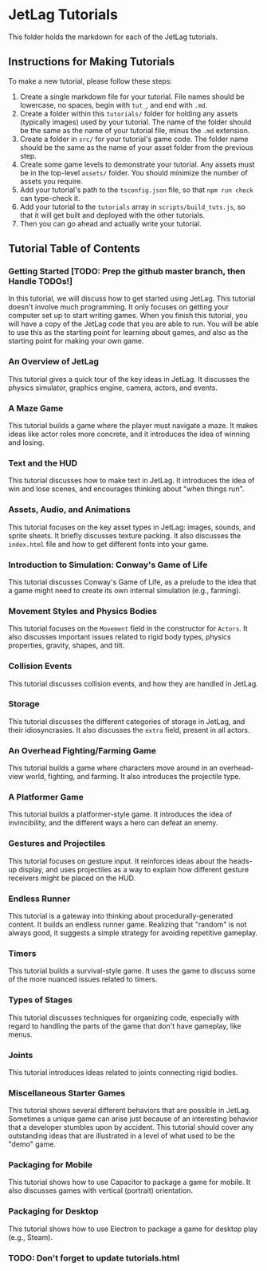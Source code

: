 # JetLag Tutorials

This folder holds the markdown for each of the JetLag tutorials.

## Instructions for Making Tutorials

To make a new tutorial, please follow these steps:

1. Create a single markdown file for your tutorial.  File names should be
   lowercase, no spaces, begin with `tut_`, and end with `.md`.
2. Create a folder within this `tutorials/` folder for holding any assets
   (typically images) used by your tutorial.  The name of the folder should be
   the same as the name of your tutorial file, minus the `.md` extension.
3. Create a folder in `src/` for your tutorial's game code.  The folder name
   should be the same as the name of your asset folder from the previous step.
4. Create some game levels to demonstrate your tutorial.  Any assets must be in
   the top-level `assets/` folder.  You should minimize the number of assets you
   require.
5. Add your tutorial's path to the `tsconfig.json` file, so that `npm run check`
   can type-check it.
6. Add your tutorial to the `tutorials` array in `scripts/build_tuts.js`, so
   that it will get built and deployed with the other tutorials.
7. Then you can go ahead and actually write your tutorial.

## Tutorial Table of Contents

### Getting Started [TODO: Prep the github master branch, then Handle TODOs!]

In this tutorial, we will discuss how to get started using JetLag.  This
tutorial doesn't involve much programming.  It only focuses on getting your
computer set up to start writing games.  When you finish this tutorial, you will
have a copy of the JetLag code that you are able to run.  You will be able to
use this as the starting point for learning about games, and also as the
starting point for making your own game.

### An Overview of JetLag

This tutorial gives a quick tour of the key ideas in JetLag.  It discusses the
physics simulator, graphics engine, camera, actors, and events.

### A Maze Game

This tutorial builds a game where the player must navigate a maze.  It makes
ideas like actor roles more concrete, and it introduces the idea of winning and
losing.

### Text and the HUD

This tutorial discusses how to make text in JetLag.  It introduces the idea of
win and lose scenes, and encourages thinking about "when things run".

### Assets, Audio, and Animations

This tutorial focuses on the key asset types in JetLag: images, sounds, and
sprite sheets.  It briefly discusses texture packing.  It also discusses the
`index.html` file and how to get different fonts into your game.

### Introduction to Simulation: Conway's Game of Life

This tutorial discusses Conway's Game of Life, as a prelude to the idea that a
game might need to create its own internal simulation (e.g., farming).

### Movement Styles and Physics Bodies

This tutorial focuses on the `Movement` field in the constructor for `Actors`.
It also discusses important issues related to rigid body types, physics
properties, gravity, shapes, and tilt.

### Collision Events

This tutorial discusses collision events, and how they are handled in JetLag.

### Storage

This tutorial discusses the different categories of storage in JetLag, and their
idiosyncrasies.  It also discusses the `extra` field, present in all actors.

### An Overhead Fighting/Farming Game

This tutorial builds a game where characters move around in an overhead-view
world, fighting, and farming.  It also introduces the projectile type.

### A Platformer Game

This tutorial builds a platformer-style game.  It introduces the idea of
invincibility, and the different ways a hero can defeat an enemy.

### Gestures and Projectiles

This tutorial focuses on gesture input.  It reinforces ideas about the heads-up
display, and uses projectiles as a way to explain how different gesture
receivers might be placed on the HUD.

### Endless Runner

This tutorial is a gateway into thinking about procedurally-generated content.
It builds an endless runner game.  Realizing that "random" is not always good,
it suggests a simple strategy for avoiding repetitive gameplay.

### Timers

This tutorial builds a survival-style game.  It uses the game to discuss some of
the more nuanced issues related to timers.

### Types of Stages

This tutorial discusses techniques for organizing code, especially with regard
to handling the parts of the game that don't have gameplay, like menus.

### Joints

This tutorial introduces ideas related to joints connecting rigid bodies.

### Miscellaneous Starter Games

This tutorial shows several different behaviors that are possible in JetLag.
Sometimes a unique game can arise just because of an interesting behavior that a
developer stumbles upon by accident.  This tutorial should cover any outstanding
ideas that are illustrated in a level of what used to be the "demo" game.

### Packaging for Mobile

This tutorial shows how to use Capacitor to package a game for mobile.  It also
discusses games with vertical (portrait) orientation.

### Packaging for Desktop

This tutorial shows how to use Electron to package a game for desktop play
(e.g., Steam).

### TODO: Don't forget to update tutorials.html
